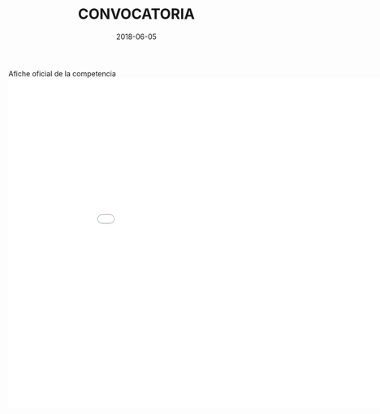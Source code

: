 ﻿---
title: CONVOCATORIA
subtitle: 
layout: default
modal-id: 1
date: 2018-06-05
thumbnail: convocatoria.png
description: Afiche oficial de la competencia
---

<html>
<body>
 Afiche oficial de la competencia 
<embed src="img/afiche2022.pdf" width="950" height="650">
</body>
</html>